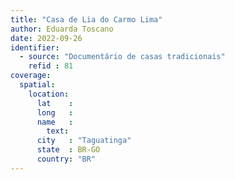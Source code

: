 ```yaml
---
title: "Casa de Lia do Carmo Lima"
author: Eduarda Toscano
date: 2022-09-26
identifier:
  - source: "Documentário de casas tradicionais"
    refid : 81
coverage:
  spatial:
    location:
      lat    :
      long   :
      name   :
        text:
      city   : "Taguatinga"
      state  : BR-GO
      country: "BR"
---
```


